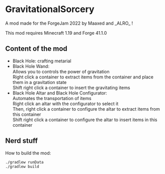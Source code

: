 # GravitationalSorcery

A mod made for the ForgeJam 2022 by Maaxed and \_ALRO\_ !

This mod requires Minecraft 1.19 and Forge 41.1.0

## Content of the mod

- Black Hole: crafting metarial
- Black Hole Wand:  
	Allows you to controls the power of gravitation  
	Right click a container to extract items from the container and place them in a gravitation state  
	Shift right click a container to insert the gravitating items
- Black Hole Altar and Black Hole Configurator:  
	Automates the transportation of items  
	Right click an altar with the configurator to select it  
	Then, right click a container to configure the altar to extract items from this container  
	Shift right click a container to configure the altar to insert items in this container

## Nerd stuff

How to build the mod:
```bash
./gradlew runData
./gradlew build
```
